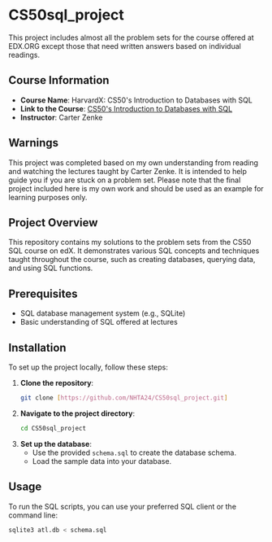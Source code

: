 # CS50sql_project

This project includes almost all the problem sets for the course offered at EDX.ORG except those that need written answers based on individual readings.

## Course Information

- **Course Name**: HarvardX: CS50's Introduction to Databases with SQL
- **Link to the Course**: [CS50's Introduction to Databases with SQL](https://www.edx.org/learn/sql/harvard-university-cs50-s-introduction-to-databases-with-sql?index=product&queryID=7592f67e20ff1bd6a01a8bd9f992112c&position=1&results_level=first-level-results&term=cs50+sql&objectID=course-3e45c431-10df-423e-9f03-fb98b713cd4a&campaign=CS50%27s+Introduction+to+Databases+with+SQL&source=edX&product_category=course&placement_url=https%3A%2F%2Fwww.edx.org%2Fsearch)
- **Instructor**: Carter Zenke

## Warnings

This project was completed based on my own understanding from reading and watching the lectures taught by Carter Zenke. It is intended to help guide you if you are stuck on a problem set. Please note that the final project included here is my own work and should be used as an example for learning purposes only.

## Project Overview

This repository contains my solutions to the problem sets from the CS50 SQL course on edX. It demonstrates various SQL concepts and techniques taught throughout the course, such as creating databases, querying data, and using SQL functions.

## Prerequisites

- SQL database management system (e.g., SQLite) 
- Basic understanding of SQL offered at lectures

## Installation

To set up the project locally, follow these steps:

1. **Clone the repository**:
    ```bash
    git clone [https://github.com/NHTA24/CS50sql_project.git]
    ```
2. **Navigate to the project directory**:
    ```bash
    cd CS50sql_project
    ```
3. **Set up the database**:
    - Use the provided `schema.sql` to create the database schema.
    - Load the sample data into your database.

## Usage

To run the SQL scripts, you can use your preferred SQL client or the command line:

```bash
sqlite3 atl.db < schema.sql
